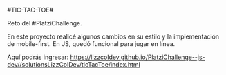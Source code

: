 #TIC-TAC-TOE#

Reto del #PlatziChallenge.

En este proyecto realicé algunos cambios en su estilo y la implementación de mobile-first. 
En JS, quedó funcional para jugar en línea. 

Aquí podrás ingresar:
https://lizzcoldev.github.io/PlatziChallenge--js-dev//solutionsLizzColDev/ticTacToe/index.html